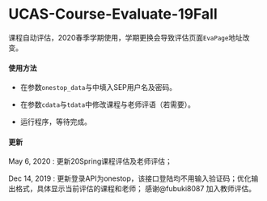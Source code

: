 # UCAS-Course-Evaluate-19Fall

课程自动评估，2020春季学期使用，学期更换会导致评估页面`EvaPage`地址改变。

#### 使用方法

- 在参数`onestop_data`与中填入SEP用户名及密码。

- 在参数`cdata`与`tdata`中修改课程与老师评语（若需要）。

- 运行程序，等待完成。

#### 更新

May 6,  2020 : 更新20Spring课程评估及老师评估；

Dec 14, 2019 : 更新登录API为onestop，该接口登陆均不用输入验证码；优化输出格式，具体显示当前评估的课程和老师； 感谢@fubuki8087 加入教师评估。
